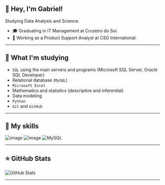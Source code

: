 ## 💜 Hey, I'm Gabriel!

Studying Data Analysis and Science.

- 🎓 Graduating in IT Management at Cruzeiro do Sul.
- 💼 Working as a Product Support Analyst at CSG International.


---


## 🌱 What I'm studying
- `SQL` using the main servers and programs (Microsoft SQL Server, Oracle SQL Developer)
- Relational database (`MySQL`)
- `Microsoft Excel`
- Mathematics and statistics (descriptive and inferential)
- Data modeling
- `Python`
- `Git` and `GitHub`

---


## 🚀 My skills

![image](https://github.com/gabesribeiro/SQL_practice/assets/152569780/5a25e884-b2f9-49d0-a4ae-7721e013346a)
![image](https://github.com/gabesribeiro/SQL_practice/assets/152569780/c3f371d2-72d3-4042-a4da-d0dc28565db1)
![MySQL](https://img.shields.io/badge/mysql-4479A1.svg?style=for-the-badge&logo=mysql&logoColor=white)

---

## ⭐ GitHub Stats

![GitHub Stats](https://github-readme-stats.vercel.app/api?username=gabesribeiro&show_icons=true)

---

